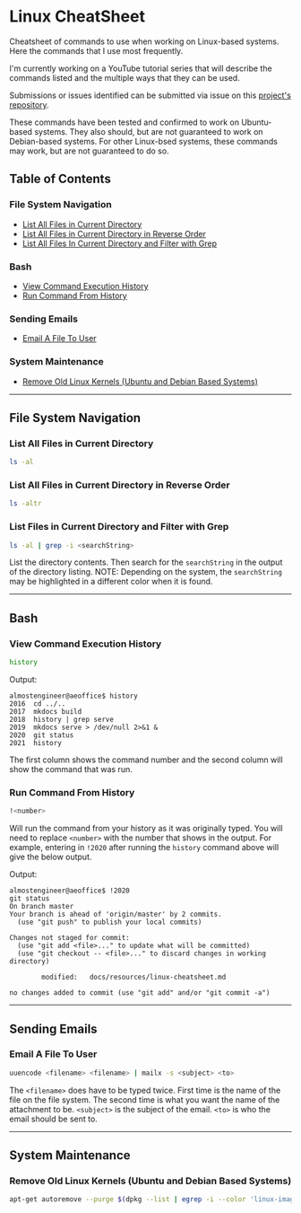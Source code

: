 # Linux CheatSheet

Cheatsheet of commands to use when working on Linux-based systems. Here the commands that I use
most frequently.

I'm currently working on a YouTube tutorial series that will describe the commands listed and the 
multiple ways that they can be used.

Submissions or issues identified can be submitted via issue on this 
[project's repository](https://github.com/almostengr/almostengrwebsite/issues).

These commands have been tested and confirmed to work on Ubuntu-based systems. They also should, 
but are not guaranteed to work on Debian-based systems. For other Linux-bsed systems, these commands 
may work, but are not guaranteed to do so.

## Table of Contents

### File System Navigation

* [List All Files in Current Directory](#list-all-files-in-current-directory)
* [List All Files in Current Directory in Reverse Order](#list-all-files-in-current-directory-in-reverse-order)
* [List All Files In Current Directory and Filter with Grep](#list-all-files-in-current-directory-and-filter-with-grep)

### Bash

* [View Command Execution History](#view-command-execution-history)
* [Run Command From History](#run-command-from-history)

### Sending Emails

* [Email A File To User](#email-a-file-to-user)

### System Maintenance

* [Remove Old Linux Kernels (Ubuntu and Debian Based Systems)](#remove-old-linux-kernels-ubuntu-and-debian-based-systems)

----

## File System Navigation

### List All Files in Current Directory

```bash
ls -al
```

### List All Files in Current Directory in Reverse Order

```bash
ls -altr
```

### List Files in Current Directory and Filter with Grep

```bash
ls -al | grep -i <searchString>
```

List the directory contents. Then search for the ```searchString``` in the output of the
directory listing. NOTE: Depending on the system, the ```searchString``` may be 
highlighted in a different color when it is found.

----

## Bash

### View Command Execution History

```bash
history
```

Output: 

```aeoutput
almostengineer@aeoffice$ history
2016  cd ../..
2017  mkdocs build 
2018  history | grep serve 
2019  mkdocs serve > /dev/null 2>&1 &  
2020  git status 
2021  history
```

The first column shows the command number and the second column will show the command that was run.

### Run Command From History

```bash
!<number>
```

Will run the command from your history as it was originally typed. You will need to replace 
```<number>``` with the number that shows in the output. For example, entering in ```!2020```
after running the ```history``` command above will give the below output.

Output: 

```aeoutput
almostengineer@aeoffice$ !2020
git status 
On branch master
Your branch is ahead of 'origin/master' by 2 commits.
  (use "git push" to publish your local commits)

Changes not staged for commit:
  (use "git add <file>..." to update what will be committed)
  (use "git checkout -- <file>..." to discard changes in working directory)

        modified:   docs/resources/linux-cheatsheet.md

no changes added to commit (use "git add" and/or "git commit -a")
```

----

## Sending Emails

### Email A File To User

```bash
uuencode <filename> <filename> | mailx -s <subject> <to>
```

The ```<filename>``` does have to be typed twice. First time is the name of the file on the
file system. The second time is what you want the name of the attachment to be. 
```<subject>``` is the subject of the email. 
```<to>``` is who the email should be sent to.

----

## System Maintenance

### Remove Old Linux Kernels (Ubuntu and Debian Based Systems)

```bash
apt-get autoremove --purge $(dpkg --list | egrep -i --color 'linux-image|linux-headers' | grep -v $(uname -r)^C awk '/ii/{ print $2}') 
```
